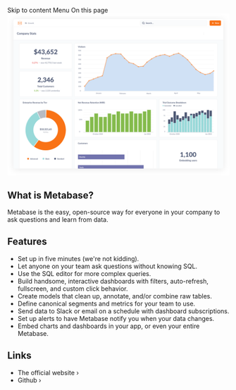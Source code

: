 Skip to content
Menu
On this page
![Metabase](https://github.com/metabase/metabase/raw/master/docs/images/metabase-product-screenshot.svg)
## What is Metabase? ​
Metabase is the easy, open-source way for everyone in your company to ask questions and learn from data.
## Features ​
  * Set up in five minutes (we're not kidding).
  * Let anyone on your team ask questions without knowing SQL.
  * Use the SQL editor for more complex queries.
  * Build handsome, interactive dashboards with filters, auto-refresh, fullscreen, and custom click behavior.
  * Create models that clean up, annotate, and/or combine raw tables.
  * Define canonical segments and metrics for your team to use.
  * Send data to Slack or email on a schedule with dashboard subscriptions.
  * Set up alerts to have Metabase notify you when your data changes.
  * Embed charts and dashboards in your app, or even your entire Metabase.


## Links ​
  * The official website ›
  * Github ›


